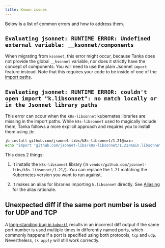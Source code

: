 ```yaml
---
title: Known issues
---
```


Below is a list of common errors and how to address them.

## `Evaluating jsonnet: RUNTIME ERROR: Undefined external variable: __ksonnet/components`

When migrating from `ksonnet`, this error might occur, because Tanka does not
provide the global `__ksonnet` variable, nor does it strictly have the concept
of components.
You will need to use the plain Jsonnet `import` feature instead. Note that this
requires your code to be inside of one of the
[import paths](./libraries/import-paths/).

## `Evaluating jsonnet: RUNTIME ERROR: couldn't open import "k.libsonnet": no match locally or in the Jsonnet library paths`

This error can occur when the `k8s-libsonnet` kubernetes libraries are missing in the
import paths. While `k8s-libsonnet` used to magically include them, Tanka follows a
more explicit approach and requires you to install them using `jb`:

```bash
jb install github.com/jsonnet-libs/k8s-libsonnet/1.21@main
echo "import 'github.com/jsonnet-libs/k8s-libsonnet/1.21/main.libsonnet'" > lib/k.libsonnet
```

This does 2 things:

1. It installs the `k8s-libsonnet` library (in `vendor/github.com/jsonnet-libs/k8s-libsonnet/1.21/`).
   You can replace the `1.21` matching the Kubernetes version you want to run against.

2. It makes an alias for libraries importing `k.libsonnet` directly. See
   [Aliasing](./tutorial/k-lib/#aliasing) for the alias rationale.

## Unexpected diff if the same port number is used for UDP and TCP

A [long-standing bug in `kubectl`](https://github.com/kubernetes/kubernetes/issues/39188)
results in an incorrect diff output if the same port number is used multiple
times in differently named ports, which commonly happens if a port is specified
using both protocols, `tcp` and `udp`. Nevertheless, `tk apply` will still work
correctly.
